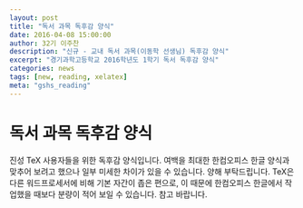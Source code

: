 ```yaml
---
layout: post
title: "독서 과목 독후감 양식"
date: 2016-04-08 15:00:00
author: 32기 이주찬
description: "신규 - 교내 독서 과목(이동학 선생님) 독후감 양식"
excerpt: "경기과학고등학교 2016학년도 1학기 독서 독후감 양식"
categories: news
tags: [new, reading, xelatex]
meta: "gshs_reading"
---
```


# 독서 과목 독후감 양식

진성 TeX 사용자들을 위한 독후감 양식입니다. 
여백을 최대한 한컴오피스 한글 양식과 맞추어 보려고 했으나 일부 미세한 차이가 있을 수 있습니다. 양해 부탁드립니다. 
TeX은 다른 워드프로세서에 비해 기본 자간이 좁은 편으로, 이 때문에 한컴오피스 한글에서 작업했을 때보다 분량이 적어 보일 수 있습니다. 참고 바랍니다.